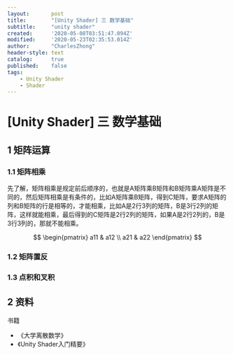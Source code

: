 ```yaml
---
layout:       post
title:        "[Unity Shader] 三 数学基础"
subtitle:     "unity shader"
created:      '2020-05-08T03:51:47.094Z'
modified:     '2020-05-23T02:35:53.014Z'
author:       "CharlesZhong"
header-style: text
catalog:      true
published:    false
tags:
    - Unity Shader
    - Shader
---
```


# [Unity Shader] 三 数学基础

## 1 矩阵运算
### 1.1 矩阵相乘
先了解，矩阵相乘是规定前后顺序的，也就是A矩阵乘B矩阵和B矩阵乘A矩阵是不同的，然后矩阵相乘是有条件的，比如A矩阵乘B矩阵，得到C矩阵，要求A矩阵的列和B矩阵的行是相等的，才能相乘，比如A是2行3列的矩阵，B是3行2列的矩阵，这样就能相乘，最后得到的C矩阵是2行2列的矩阵，如果A是2行2列的，B是3行3列的，那就不能相乘。

$$
\begin{pmatrix}
   a11 & a12 \\
   a21 & a22
\end{pmatrix}
$$

### 1.2 矩阵置反

### 1.3 点积和叉积

## 2 资料
书籍
- 《大学离散数学》
- 《Unity Shader入门精要》
